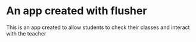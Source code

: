# An app created with flusher
This is an app created to allow students to check their classes and interact with the teacher 

